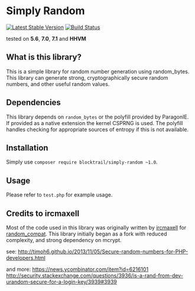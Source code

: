 Simply Random
=============
[![Latest Stable Version](https://badge.fury.io/ph/blocktrail%2Fsimply-random.svg)](https://packagist.org/packages/blocktrail/simply-random)
[![Build Status](https://travis-ci.org/blocktrail/simply-random-php.svg?branch=master)](https://travis-ci.org/blocktrail/simply-random-php)

tested on **5.6**, **7.0**, **7.1** and **HHVM**

## What is this library?
This is a simple library for random number generation using random_bytes.  
This library can generate strong, cryptographically secure random numbers,
and other useful random values.

## Dependencies
This library depends on `random_bytes` or the polyfill provided by ParagonIE. 
If provided as a native extension the kernel CSPRNG is used. The polyfill handles
checking for appropriate sources of entropy if this is not available. 

## Installation
Simply use `composer require blocktrail/simply-random ~1.0`.

## Usage
Please refer to `test.php` for example usage.


## Credits to ircmaxell
Most of the code used in this library was originally written by [ircmaxell](https://github.com/ircmaxell) 
for [random_compat](https://github.com/ircmaxell/random_compat). This library 
initially began as a fork with reduced complexity, and strong dependency on mcrypt.

see:
http://timoh6.github.io/2013/11/05/Secure-random-numbers-for-PHP-developers.html

and more:
https://news.ycombinator.com/item?id=6216101
http://security.stackexchange.com/questions/3936/is-a-rand-from-dev-urandom-secure-for-a-login-key/3939#3939

